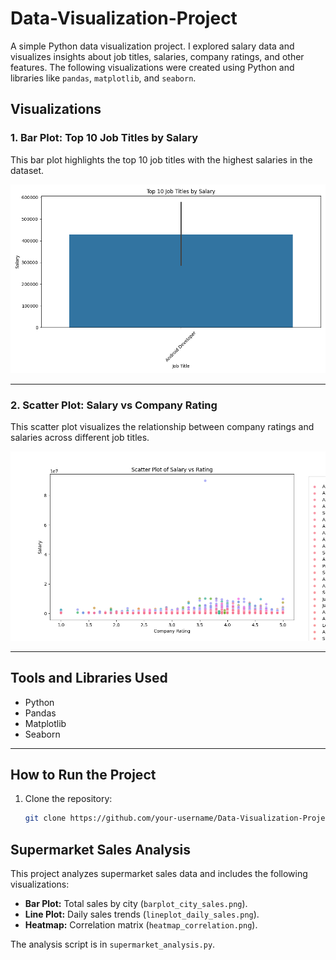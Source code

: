 # Data-Visualization-Project
 A simple Python data visualization project. I explored salary data and visualizes insights about job titles, salaries, company ratings, and other features. The following visualizations were created using Python and libraries like `pandas`, `matplotlib`, and `seaborn`.
## Visualizations

### 1. Bar Plot: Top 10 Job Titles by Salary
This bar plot highlights the top 10 job titles with the highest salaries in the dataset.

![Bar Plot](salary_visualization.png)

---

### 2. Scatter Plot: Salary vs Company Rating
This scatter plot visualizes the relationship between company ratings and salaries across different job titles.

![Scatter Plot](scatter_salary_vs_rating.png)

---

## Tools and Libraries Used
- Python
- Pandas
- Matplotlib
- Seaborn

---

## How to Run the Project
1. Clone the repository:
   ```bash
   git clone https://github.com/your-username/Data-Visualization-Project.git

## Supermarket Sales Analysis

This project analyzes supermarket sales data and includes the following visualizations:
- **Bar Plot:** Total sales by city (`barplot_city_sales.png`).
- **Line Plot:** Daily sales trends (`lineplot_daily_sales.png`).
- **Heatmap:** Correlation matrix (`heatmap_correlation.png`).

The analysis script is in `supermarket_analysis.py`.

